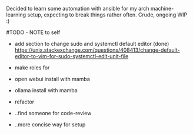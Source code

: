 Decided to learn some automation with ansible for my arch machine-learning setup, expecting to break things rather often. Crude, ongoing WIP :) 

#TODO - NOTE to self
* add section to change sudo and systemctl default editor (done)
https://unix.stackexchange.com/questions/408413/change-default-editor-to-vim-for-sudo-systemctl-edit-unit-file

* make roles for
 * open webui install with mamba
 * ollama install with mamba

* refactor
* ..find someone for code-review
* ..more concise way for setup